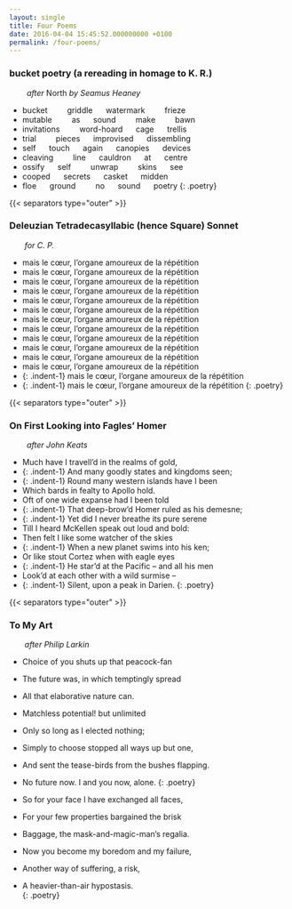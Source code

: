 ```yaml
---
layout: single
title: Four Poems 
date: 2016-04-04 15:45:52.000000000 +0100
permalink: /four-poems/  
---
```


<!--more-->

### bucket poetry (a rereading in homage to K. R.)

        *after* North *by Seamus Heaney*
 
- bucket         griddle      watermark         frieze   
- mutable         as      sound         make         bawn   
- invitations         word-hoard      cage      trellis   
- trial         pieces      improvised      dissembling   
- self      touch      again      canopies      devices   
- cleaving         line      cauldron      at      centre   
- ossify      self         unwrap         skins      see   
- cooped      secrets      casket      midden   
- floe      ground         no      sound      poetry
{: .poetry}

{{< separators type="outer" >}}

### Deleuzian Tetradecasyllabic (hence Square) Sonnet

        *for C. P.*

- mais le cœur, l’organe amoureux de la répétition  
- mais le cœur, l’organe amoureux de la répétition  
- mais le cœur, l’organe amoureux de la répétition  
- mais le cœur, l’organe amoureux de la répétition  
- mais le cœur, l’organe amoureux de la répétition  
- mais le cœur, l’organe amoureux de la répétition  
- mais le cœur, l’organe amoureux de la répétition  
- mais le cœur, l’organe amoureux de la répétition  
- mais le cœur, l’organe amoureux de la répétition  
- mais le cœur, l’organe amoureux de la répétition  
- mais le cœur, l’organe amoureux de la répétition  
- mais le cœur, l’organe amoureux de la répétition  
- {: .indent-1} mais le cœur, l’organe amoureux de la répétition  
- {: .indent-1} mais le cœur, l’organe amoureux de la répétition
{: .poetry}

{{< separators type="outer" >}}

### On First Looking into Fagles’ Homer

        *after John Keats*

- Much have I travell’d in the realms of gold,  
- {: .indent-1} And many goodly states and kingdoms seen;  
- {: .indent-1} Round many western islands have I been  
- Which bards in fealty to Apollo hold.  
- Oft of one wide expanse had I been told  
- {: .indent-1} That deep-brow’d Homer ruled as his demesne;  
- {: .indent-1} Yet did I never breathe its pure serene  
- Till I heard McKellen speak out loud and bold:  
- Then felt I like some watcher of the skies  
- {: .indent-1} When a new planet swims into his ken;  
- Or like stout Cortez when with eagle eyes  
- {: .indent-1} He star’d at the Pacific – and all his men  
- Look’d at each other with a wild surmise –  
- {: .indent-1} Silent, upon a peak in Darien.
{: .poetry}

{{< separators type="outer" >}}

### To My Art

        *after Philip Larkin*

- Choice of you shuts up that peacock-fan  
- The future was, in which temptingly spread  
- All that elaborative nature can.  
- Matchless potential! but unlimited  
- Only so long as I elected nothing;  
- Simply to choose stopped all ways up but one,  
- And sent the tease-birds from the bushes flapping.  
- No future now. I and you now, alone.
{: .poetry}

- So for your face I have exchanged all faces,  
- For your few properties bargained the brisk  
- Baggage, the mask-and-magic-man’s regalia.  
- Now you become my boredom and my failure,  
- Another way of suffering, a risk,  
- A heavier-than-air hypostasis.  
{: .poetry}

